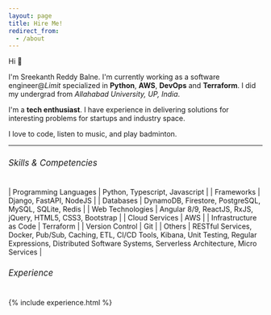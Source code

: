 ```yaml
---
layout: page
title: Hire Me!
redirect_from:
  - /about
---
```


<style>
    h6{
        font-size: 1.2em;
    }
    td{
        font-size: .9em;
        padding: 5px 10px;
    }
    tr:nth-child(odd){
        background: #f9f9f9;
    }
    ul{
        list-style: square inside;
        font-size: 0.9em;
    }
</style>

Hi 👋

I'm Sreekanth Reddy Balne. I'm currently working as a software engineer@*Limit* specialized in **Python**, **AWS**, **DevOps** and **Terraform**. I did my undergrad from *Allahabad University, UP, India*.

I'm a **tech enthusiast**. I have experience in delivering solutions for interesting problems for startups and industry space.

I love to code, listen to music, and play badminton.

----

###### Skills & Competencies


| Programming Languages      | Python, Typescript, Javascript        |
| Frameworks   | Django, FastAPI, NodeJS         |
| Databases   | DynamoDB, Firestore, PostgreSQL, MySQL, SQLite, Redis        |
| Web Technologies   | Angular 8/9, ReactJS, RxJS, jQuery, HTML5, CSS3, Bootstrap        |
| Cloud Services   | AWS        |
| Infrastructure as Code   | Terraform        |
| Version Control   | Git        |
| Others   | RESTful Services, Docker, Pub/Sub, Caching, ETL, CI/CD Tools, Kibana, Unit Testing, Regular Expressions, Distributed Software Systems, Serverless Architecture, Micro Services        |

###### Experience

{% include experience.html %}